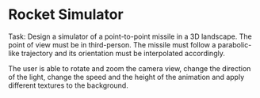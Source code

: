 # Rocket Simulator

Task: Design a simulator of a point-to-point missile in a 3D landscape. The point of view must be in third-person.
The missile must follow a parabolic-like trajectory and its orientation must be interpolated accordingly.

The user is able to rotate and zoom the camera view, change the direction of the light, change the speed and the height of the animation and apply different textures to the background.
